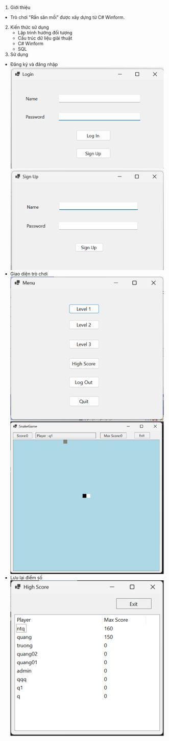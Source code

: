 1. Giới thiệu
- Trò chơi "Rắn săn mồi" được xây dựng từ C# Winform. 
2. Kiến thức sử dụng
   - Lập trình hướng đối tượng
   - Cấu trúc dữ liệu giải thuật
   - C# Winform
   - SQL
3. Sử dụng
- Đăng ký và đăng nhập
   ![Login](img/login.png)
   ![Login](img/signup.png)
- Giao diện trò chơi
   ![Login](img/menu.png)
   ![Login](img/play.png)
- Lưu lại điểm số
   ![Login](img/highscore.png)
 
